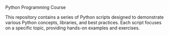 Python Programming Course

This repository contains a series of Python scripts designed to demonstrate various Python concepts, libraries, and best practices. Each script focuses on a specific topic, providing hands-on examples and exercises.
